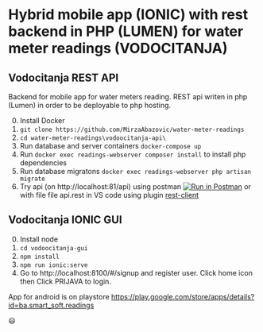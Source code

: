 # Hybrid mobile app (IONIC) with rest backend in PHP (LUMEN) for water meter readings (VODOCITANJA) #

## Vodocitanja REST API ##
Backend for mobile app for water meters reading. REST api writen in php (Lumen) in order to be deployable to php hosting.

0. Install Docker 
1. ```git clone https://github.com/MirzaAbazovic/water-meter-readings```
2. ```cd water-meter-readings\vodoocitanja-api\```
3. Run database and server containers ```docker-compose up```
4. Run ```docker exec readings-webserver composer install``` to install php dependencies
5. Run database migratons ```docker exec readings-webserver php artisan migrate```
6. Try api (on http://localhost:81/api) using postman [![Run in Postman](https://run.pstmn.io/button.svg)](https://app.getpostman.com/run-collection/b23e4142a3e5864d2b4e) or with file file api.rest in VS code using plugin [rest-client](https://marketplace.visualstudio.com/items?itemName=humao.rest-client)

## Vodocitanja IONIC GUI ##
0. Install node
2. ```cd vodoocitanja-gui```
3. ```npm install```
4. ```npm run ionic:serve```
6. Go to http://localhost:8100/#/signup and register user. Click home icon then Click PRIJAVA to login.

App for android is on playstore https://play.google.com/store/apps/details?id=ba.smart_soft.readings

:smiley: